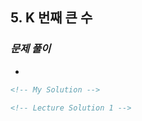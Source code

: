 ## 5. K 번째 큰 수

### _문제 풀이_

-

```html
<!-- My Solution -->
```

```html
<!-- Lecture Solution 1 -->
```
